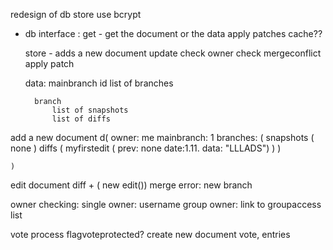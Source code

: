


redesign of db store
use bcrypt

* db interface :
	get - get the document or the data
		apply patches
		cache??
		
	store - adds a new document
	update
		check owner
		check mergeconflict
		apply patch
		
	data:
		mainbranch id
		list of branches
		

		
		branch
			list of snapshots
			list of diffs
			
add a new document
	d(
		owner: me
		mainbranch: 1
		branches: (
			snapshots (
				none
			)
			diffs (
					myfirstedit ( 
						prev: none
						date:1.11.
						data: "LLLADS")
				)
		)
	
	)
	
edit document
diff + ( new edit())
	merge error:
		new branch

owner checking:
	single owner: username
	group owner: link to groupaccess list
	
	
vote process
flagvoteprotected?
	create new document vote, entries
	